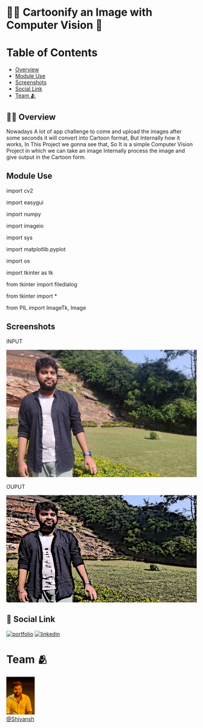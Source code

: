 #  👨‍💻 Cartoonify an Image with Computer Vision   👾
Table of Contents
=================


   * [Overview](#-overview)
   * [Module Use](#module-use)
   * [Screenshots](#screenshots)
   * [Social Link](#-social-link)
* [Team <g-emoji class="g-emoji" alias="people_hugging" fallback-src="https://github.githubassets.com/images/icons/emoji/unicode/1fac2.png">🫂</g-emoji>](#team-)

## 👨‍💻 Overview
Nowadays A lot of app challenge to come and upload the images after some seconds it will convert into Cartoon format, But Internally how it works, In This Project we gonna see that, So It is a simple Computer Vision Project in which we can take an image Internally process the image and give output in the Cartoon form.
## Module Use
import cv2 

import easygui 

import numpy 

import imageio 

import sys

import matplotlib.pyplot 

import os

import tkinter as tk

from tkinter import filedialog

from tkinter import *

from PIL import ImageTk, Image
## Screenshots
INPUT 

![App Screenshot](https://github.com/Shivansh5/Normal_Image_To_Cartoon_Image/blob/master/IMG_20211027_093128.jpg?raw=true)

OUPUT

![App Screenshot](https://github.com/Shivansh5/Normal_Image_To_Cartoon_Image/blob/master/cartoonified_Image.jpg?raw=true)


## 🔗 Social Link
[![portfolio](https://img.shields.io/badge/my_portfolio-000?style=for-the-badge&logo=ko-fi&logoColor=white)](https://sites.google.com/view/shivansh5)
[![linkedin](https://img.shields.io/badge/linkedin-0A66C2?style=for-the-badge&logo=linkedin&logoColor=white)](https://www.linkedin.com/in/shivansh5/)
# Team 🫂
<img src="https://github.com/Shivansh5/my-image/blob/main/IMG_20211024_192509_1.jpg?raw=true" height=100 weight=100 /><br>[@Shivansh](https://www.linkedin.com/in/shivansh5/)
